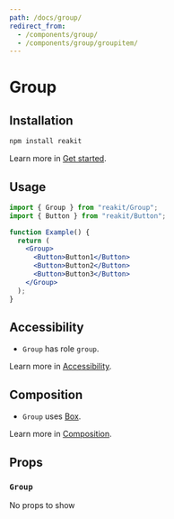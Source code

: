 ```yaml
---
path: /docs/group/
redirect_from:
  - /components/group/
  - /components/group/groupitem/
---
```


# Group

## Installation

```sh
npm install reakit
```

Learn more in [Get started](/docs/get-started/).

## Usage

```jsx
import { Group } from "reakit/Group";
import { Button } from "reakit/Button";

function Example() {
  return (
    <Group>
      <Button>Button1</Button>
      <Button>Button2</Button>
      <Button>Button3</Button>
    </Group>
  );
}
```

## Accessibility

- `Group` has role `group`.

Learn more in [Accessibility](/docs/accessibility/).

## Composition

- `Group` uses [Box](/docs/box/).

Learn more in [Composition](/docs/composition/#props-hooks).

## Props

<!-- Automatically generated -->

### `Group`

No props to show
